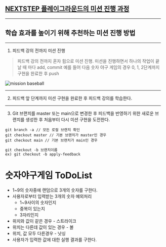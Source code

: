 ## [NEXTSTEP 플레이그라운드의 미션 진행 과정](https://github.com/next-step/nextstep-docs/blob/master/playground/README.md)

---
## 학습 효과를 높이기 위해 추천하는 미션 진행 방법

---
1. 피드백 강의 전까지 미션 진행 
> 피드백 강의 전까지 혼자 힘으로 미션 진행. 미션을 진행하면서 하나의 작업이 끝날 때 마다 add, commit
> 예를 들어 다음 숫자 야구 게임의 경우 0, 1, 2단계까지 구현을 완료한 후 push

![mission baseball](https://raw.githubusercontent.com/next-step/nextstep-docs/master/playground/images/mission_baseball.png)

---
2. 피드백 앞 단계까지 미션 구현을 완료한 후 피드백 강의를 학습한다.

---
3. Git 브랜치를 master 또는 main으로 변경한 후 피드백을 반영하기 위한 새로운 브랜치를 생성한 후 처음부터 다시 미션 구현을 도전한다.
```
git branch -a // 모든 로컬 브랜치 확인
git checkout master // 기본 브랜치가 master인 경우
git checkout main // 기본 브랜치가 main인 경우

git checkout -b 브랜치이름
ex) git checkout -b apply-feedback
```


# 숫자야구게임 ToDoList
- 1~9의 숫자중에 랜덤으로 3개의 숫자를 구한다.
- 사용자로부터 입력받는 3개의 숫자 예외처리
  - 1~9사이의 숫자인지
  - 중복이 있는지
  - 3자리인지
- 위치와 값이 같은 경우 - 스트라이크
- 위치는 다른데 값이 있는 경우 - 볼
- 위치, 값 모두 다른경우 - 낫싱
- 사용자가 입력한 값에 대한 실행 결과를 구한다.


